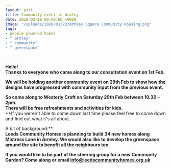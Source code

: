 ```yaml
---
layout: post
title: Community event in Armley
date: 2020-02-18 00:00:00 +0000
image: "/uploads/2020/01/22/Armley Square Community Housing.png"
tags:
- people powered homes
- " armley"
- " community"
- " greenspace"

---
```

**Hello!  
Thanks to everyone who came along to our consultation event on 1st Feb.**

**We will be holding another community event on 29th Feb to show how the designs have progressed with community input from the previous event.**

**So come along to Westerly Croft on Saturday 29th Feb between 10.30 – 2pm.  
There will be free refreshments and activities for kids.**   
**If you weren't able to come down last time please feel free to come down and find out what it's all about.  
  
A bit of background:**  
**Leeds Community Homes is planning to build 34 new homes along Mistress Lane in Armley. We would also like to develop the greenspace around the site to benefit all the neighbours too.**

**If you would like to be part of the steering group for a new Community Garden? Come along or email info@leedscommunityhomes.org.uk**